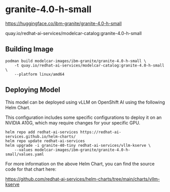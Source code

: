 # granite-4.0-h-small

https://huggingface.co/ibm-granite/granite-4.0-h-small

quay.io/redhat-ai-services/modelcar-catalog:granite-4.0-h-small

## Building Image

```
podman build modelcar-images/ibm-granite/granite-4.0-h-small \
    -t quay.io/redhat-ai-services/modelcar-catalog:granite-4.0-h-small  \
    --platform linux/amd64
```

## Deploying Model

This model can be deployed using vLLM on OpenShift AI using the following Helm Chart.

This configuration includes some specific configurations to deploy it on an NVIDIA A10G, which may require changes for your specific GPU.

```
helm repo add redhat-ai-services https://redhat-ai-services.github.io/helm-charts/
helm repo update redhat-ai-services
helm upgrade -i granite-40-tiny redhat-ai-services/vllm-kserve \
    --values modelcar-images/ibm-granite/granite-4.0-h-small/values.yaml
```

For more information on the above Helm Chart, you can find the source code for that chart here:

https://github.com/redhat-ai-services/helm-charts/tree/main/charts/vllm-kserve
